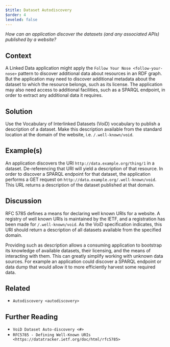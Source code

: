 ```yaml
---
$title: Dataset Autodiscovery
$order: 4
leveled: false
---
```


*How can an application discover the datasets (and any associated APIs) published by a website?*

## Context

A Linked Data application might apply the `Follow Your Nose <follow-your-nose>` pattern to discover additional data about resources in an RDF graph. But the application may need to discover additional metadata about the dataset to which the resource belongs, such as its license. The application may also need access to additional facilities, such as a SPARQL endpoint, in order to extract any additional data it requires.

## Solution

Use the Vocabulary of Interlinked Datasets (VoiD) vocabulary to publish a description of a dataset. Make this description available from the standard location at the domain of the website, i.e. ``/.well-known/void``.

## Example(s)

An application discovers the URI ``http://data.example.org/thing/1`` in a dataset. De-referencing that URI will yield a description of that resource. In order to discover a SPARQL endpoint for that dataset, the application performs a GET request on ``http://data.example.org/.well-known/void``. This URL returns a description of the dataset published at that domain.

## Discussion

RFC 5785 defines a means for declaring well known URIs for a website. A registry of well known URIs is maintained by the IETF, and a registration has been made for ``/.well-known/void``. As the VoiD specification indicates, this URI should return a description of all datasets available from the specified domain.

Providing such as description allows a consuming application to bootstrap its knowledge of available datasets, their licensing, and the means of interacting with them. This can greatly simplify working with unknown data sources. For example an application could discover a SPARQL endpoint or data dump that would allow it to more efficiently harvest some required data.

## Related

- `Autodiscovery <autodiscovery>`

## Further Reading

- `VoiD Dataset Auto-discovery <#>`
- `RFC5785 - Defining Well-Known URIs <https://datatracker.ietf.org/doc/html/rfc5785>`

